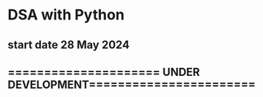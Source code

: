 # DSA with Python 
## start date 28 May 2024

## ===================== UNDER DEVELOPMENT=======================